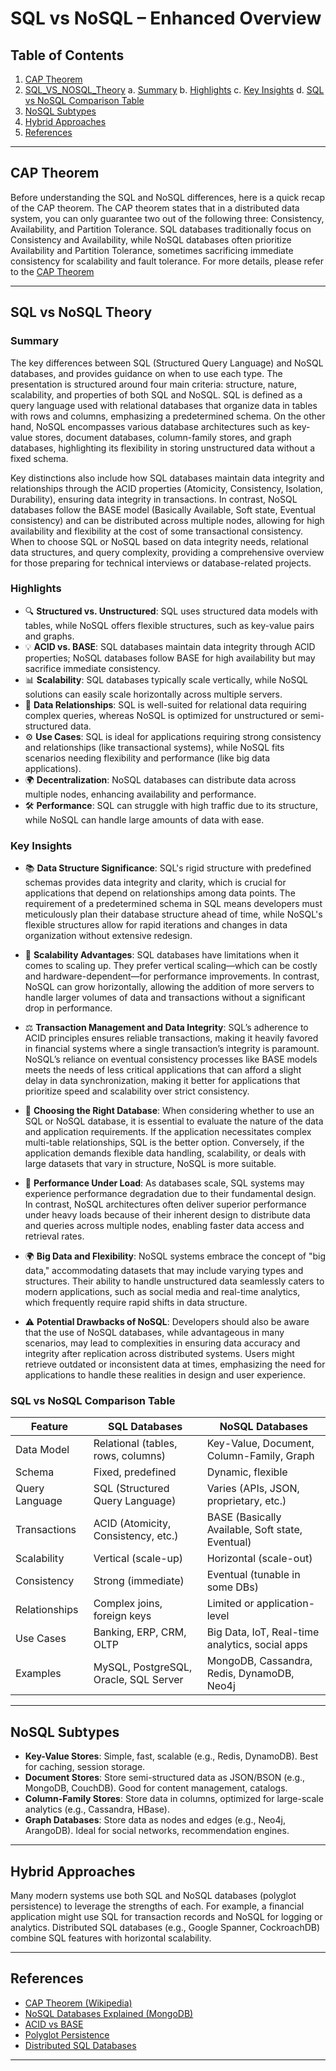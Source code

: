 # SQL vs NoSQL – Enhanced Overview


## Table of Contents
1. [CAP Theorem](#cap-theorem)
2. [SQL_VS_NOSQL_Theory](#sql_vs_nosql_theory)
    a. [Summary](#summary)
    b. [Highlights](#highlights)
    c. [Key Insights](#key-insights)
    d. [SQL vs NoSQL Comparison Table](#sql-vs-nosql-comparison-table)
3. [NoSQL Subtypes](#nosql-subtypes)   
4. [Hybrid Approaches](#hybrid-approaches)
5. [References](#references)

---

## CAP Theorem
Before understanding the SQL and NoSQL differences, here is a quick recap of the CAP theorem. The CAP theorem states that in a distributed data system, you can only guarantee two out of the following three: Consistency, Availability, and Partition Tolerance. SQL databases traditionally focus on Consistency and Availability, while NoSQL databases often prioritize Availability and Partition Tolerance, sometimes sacrificing immediate consistency for scalability and fault tolerance. For more details, please refer to the [CAP Theorem](./CAP_Theorem)

---

## SQL vs NoSQL Theory
### Summary
The key differences between SQL (Structured Query Language) and NoSQL databases, and provides guidance on when to use each type. The presentation is structured around four main 
criteria: structure, nature, scalability, and properties of both SQL and NoSQL. SQL is defined as a query language used with relational databases that organize data in tables with 
rows and columns, emphasizing a predetermined schema. On the other hand, NoSQL encompasses various database architectures such as key-value stores, document databases, 
column-family stores, and graph databases, highlighting its flexibility in storing unstructured data without a fixed schema.

Key distinctions also include how SQL databases maintain data integrity and relationships through the ACID properties (Atomicity, Consistency, Isolation, Durability), ensuring 
data integrity in transactions. In contrast, NoSQL databases follow the BASE model (Basically Available, Soft state, Eventual consistency) and can be distributed across multiple nodes, 
allowing for high availability and flexibility at the cost of some transactional consistency. When to choose SQL or NoSQL based on data integrity needs, relational data structures, 
and query complexity, providing a comprehensive overview for those preparing for technical interviews or database-related projects.

### Highlights
- 🔍 **Structured vs. Unstructured**: SQL uses structured data models with tables, while NoSQL offers flexible structures, such as key-value pairs and graphs.
- 💡 **ACID vs. BASE**: SQL databases maintain data integrity through ACID properties; NoSQL databases follow BASE for high availability but may sacrifice immediate consistency.
- 📊 **Scalability**: SQL databases typically scale vertically, while NoSQL solutions can easily scale horizontally across multiple servers.
- 🔗 **Data Relationships**: SQL is well-suited for relational data requiring complex queries, whereas NoSQL is optimized for unstructured or semi-structured data.
- ⚙ **Use Cases**: SQL is ideal for applications requiring strong consistency and relationships (like transactional systems), while NoSQL fits scenarios needing flexibility and 
performance (like big data applications).
- 🌍 **Decentralization**: NoSQL databases can distribute data across multiple nodes, enhancing availability and performance.
- 🛠 **Performance**: SQL can struggle with high traffic due to its structure, while NoSQL can handle large amounts of data with ease.

### Key Insights
- 📚 **Data Structure Significance**: SQL's rigid structure with predefined schemas provides data integrity and clarity, which is crucial for applications that depend on relationships 
among data points. The requirement of a predetermined schema in SQL means developers must meticulously plan their database structure ahead of time, while NoSQL's flexible structures 
allow for rapid iterations and changes in data organization without extensive redesign.

- 🌱 **Scalability Advantages**: SQL databases have limitations when it comes to scaling up. They prefer vertical scaling—which can be costly and hardware-dependent—for performance 
improvements. In contrast, NoSQL can grow horizontally, allowing the addition of more servers to handle larger volumes of data and transactions without a significant drop in performance.

- ⚖ **Transaction Management and Data Integrity**: SQL’s adherence to ACID principles ensures reliable transactions, making it heavily favored in financial systems where a single 
transaction’s integrity is paramount. NoSQL’s reliance on eventual consistency processes like BASE models meets the needs of less critical applications that can afford a slight delay 
in data synchronization, making it better for applications that prioritize speed and scalability over strict consistency.

- 🤝 **Choosing the Right Database**: When considering whether to use an SQL or NoSQL database, it is essential to evaluate the nature of the data and application requirements. If the 
application necessitates complex multi-table relationships, SQL is the better option. Conversely, if the application demands flexible data handling, scalability, or deals with large 
datasets that vary in structure, NoSQL is more suitable.

- 🔄 **Performance Under Load**: As databases scale, SQL systems may experience performance degradation due to their fundamental design. In contrast, NoSQL architectures often deliver 
superior performance under heavy loads because of their inherent design to distribute data and queries across multiple nodes, enabling faster data access and retrieval rates.

- 🌍 **Big Data and Flexibility**: NoSQL systems embrace the concept of "big data," accommodating datasets that may include varying types and structures. Their ability to handle 
unstructured data seamlessly caters to modern applications, such as social media and real-time analytics, which frequently require rapid shifts in data structure.

- ⚠ **Potential Drawbacks of NoSQL**: Developers should also be aware that the use of NoSQL databases, while advantageous in many scenarios, may lead to complexities in ensuring 
data accuracy and integrity after replication across distributed systems. Users might retrieve outdated or inconsistent data at times, emphasizing the need for applications to handle 
these realities in design and user experience.

### SQL vs NoSQL Comparison Table

| Feature                | SQL Databases                        | NoSQL Databases                                  |
|------------------------|--------------------------------------|--------------------------------------------------|
| Data Model             | Relational (tables, rows, columns)   | Key-Value, Document, Column-Family, Graph        |
| Schema                 | Fixed, predefined                    | Dynamic, flexible                                |
| Query Language         | SQL (Structured Query Language)      | Varies (APIs, JSON, proprietary, etc.)           |
| Transactions           | ACID (Atomicity, Consistency, etc.)  | BASE (Basically Available, Soft state, Eventual) |
| Scalability            | Vertical (scale-up)                  | Horizontal (scale-out)                           |
| Consistency            | Strong (immediate)                   | Eventual (tunable in some DBs)                   |
| Relationships          | Complex joins, foreign keys          | Limited or application-level                     |
| Use Cases              | Banking, ERP, CRM, OLTP              | Big Data, IoT, Real-time analytics, social apps  |
| Examples               | MySQL, PostgreSQL, Oracle, SQL Server| MongoDB, Cassandra, Redis, DynamoDB, Neo4j       |

---

## NoSQL Subtypes
- **Key-Value Stores**: Simple, fast, scalable (e.g., Redis, DynamoDB). Best for caching, session storage.
- **Document Stores**: Store semi-structured data as JSON/BSON (e.g., MongoDB, CouchDB). Good for content management, catalogs.
- **Column-Family Stores**: Store data in columns, optimized for large-scale analytics (e.g., Cassandra, HBase).
- **Graph Databases**: Store data as nodes and edges (e.g., Neo4j, ArangoDB). Ideal for social networks, recommendation engines.

---

## Hybrid Approaches
Many modern systems use both SQL and NoSQL databases (polyglot persistence) to leverage the strengths of each. For example, a financial application might use SQL for transaction records and NoSQL for logging or analytics. Distributed SQL databases (e.g., Google Spanner, CockroachDB) combine SQL features with horizontal scalability.

---

## References
- [CAP Theorem (Wikipedia)](https://en.wikipedia.org/wiki/CAP_theorem)
- [NoSQL Databases Explained (MongoDB)](https://www.mongodb.com/nosql-explained)
- [ACID vs BASE](https://www.geeksforgeeks.org/difference-between-acid-and-base-in-dbms/)
- [Polyglot Persistence](https://martinfowler.com/bliki/PolyglotPersistence.html)
- [Distributed SQL Databases](https://www.cockroachlabs.com/blog/what-is-distributed-sql/)

---